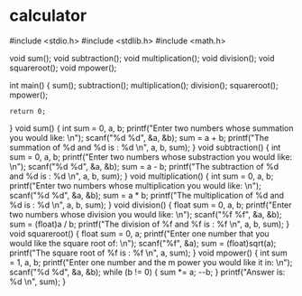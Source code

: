 # calculator

#include <stdio.h>
#include <stdlib.h>
#include <math.h>


void sum();
void subtraction();
void multiplication();
void division();
void squareroot();
void mpower();

int main()
{
    sum();
    subtraction();
    multiplication();
    division();
    squareroot();
    mpower();

    return 0;
}
void sum()
{
    int sum = 0, a, b;
    printf("Enter two numbers whose summation you would like: \n");
    scanf("%d %d", &a, &b);
    sum = a + b;
    printf("The summation of %d and %d is : %d  \n", a, b, sum);
}
void subtraction()
{
    int sum = 0, a, b;
    printf("Enter two numbers whose substraction you would like: \n");
    scanf("%d %d", &a, &b);
    sum = a - b;
    printf("The subtraction of %d and %d is : %d   \n", a, b, sum);
}
void multiplication()
{
    int sum = 0, a, b;
    printf("Enter two numbers whose multiplication you would like: \n");
    scanf("%d %d", &a, &b);
    sum = a * b;
    printf("The multiplication of %d and %d is : %d   \n", a, b, sum);
}
void division()
{
    float sum = 0, a, b;
    printf("Enter two numbers whose division you would like: \n");
    scanf("%f %f", &a, &b);
    sum = (float)a / b;
    printf("The division of %f and %f is : %f  \n", a, b, sum);
}
void squareroot()
{
    float sum = 0, a;
    printf("Enter one number that you would like the square root of: \n");
    scanf("%f", &a);
    sum = (float)sqrt(a);
    printf("The square root of %f is : %f   \n", a, sum);
}
void mpower()
{
    int sum = 1, a, b;
    printf("Enter one number and the m power you would like it in: \n");
    scanf("%d %d", &a, &b);
    while (b != 0)
    {
        sum *= a;
        --b;
    }
    printf("Answer is: %d   \n", sum);
}
